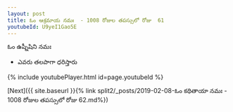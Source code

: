 ```yaml
---
layout: post
title: ఓం ఆశ్రమాయ నమః  - 1008 రోజుల తపస్సులో రోజు  61
youtubeId: U9yeI1Gao5E
---
```

 
 
 ఓం ఉష్నీషిని నమః  
 
 -  ఎవరు తలపాగా ధరిస్తారు 
 
  
 
  
 
 
 
 
 
 


{% include youtubePlayer.html id=page.youtubeId %}
 
[Next]({{ site.baseurl }}{% link  split2/_posts/2019-02-08-ఓం కథితాయా నమః  - 1008 రోజుల తపస్సులో రోజు  62.md%})
 
